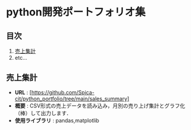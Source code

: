 # python開発ポートフォリオ集

## 目次
1. [売上集計](#売上集計)
2. etc...

## 売上集計
- **URL** : [https://github.com/Spica-cit/python_portfolio/tree/main/sales_summary]
- **概要** : CSV形式の売上データを読み込み，月別の売り上げ集計とグラフ化（棒）して出力します．
- **使用ライブラリ** : pandas,matplotlib

